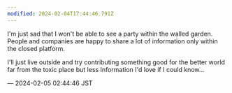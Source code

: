 ```yaml
---
modified: 2024-02-04T17:44:46.791Z
---
```


<p>I&#39;m just sad that I won&#39;t be able to see a party within the walled garden. People and companies are happy to share a lot of information only within the closed platform. </p><p>I&#39;ll just live outside and try contributing something good for the better world far from the toxic place but less Information I&#39;d love if I could know...</p>

&mdash; 2024-02-05 02:44:46 JST

<!-- Original URL: https://mastodon.social/@sakuramochi0/111874453458917940-->
